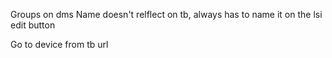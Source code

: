 
Groups on dms
	Name doesn't relflect on tb, always has to name it on the lsi edit button

Go to device from tb url
